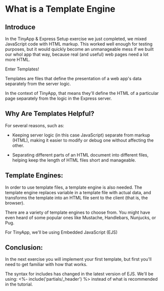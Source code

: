 # What is a Template Engine

## Introduce
In the TinyApp & Express Setup exercise we just completed, we mixed JavaScript code with HTML markup. This worked well enough for testing purposes, but it would quickly become an unmanageable mess if we built our whol app that way, because real (and useful) web pages need a lot more HTML.

Enter Templates!

Templates are files that define the presentation of a web app's data separately from the server logic. 

In the context of TinyApp, that means they'll define the HTML of a particular page separately from the logic in the Express server.

## Why Are Templates Helpful?
For several reasons, such as:
  
  - Keeping server logic (in this case JavaScript) separate from markup (HTML), making it easier to modify or debug one without affecting the other.

  - Separating different parts of an HTML document into different files, helping keep the length of HTML files short and manageable.

## Template Engines:
In order to use template files, a template engine is also needed. The template engine replaces variable in a template file with actual data, and transforms the template into an HTML file sent to the client (that is, the browser).

There are a variety of template engines to choose from. You might have even heard of some popular ones like Mustache, Handlebars, Nunjucks, or Pug.

For TinyApp, we'll be using Embedded JavaScript (EJS)

## Conclusion:
In the next exercise you will implement your first template, but first you'll need to get familiar with how that works.




The syntax for includes has changed in the latest version of EJS. We'll be using: <%- include('partials/_header') %> instead of what is recommended in the tutorial.